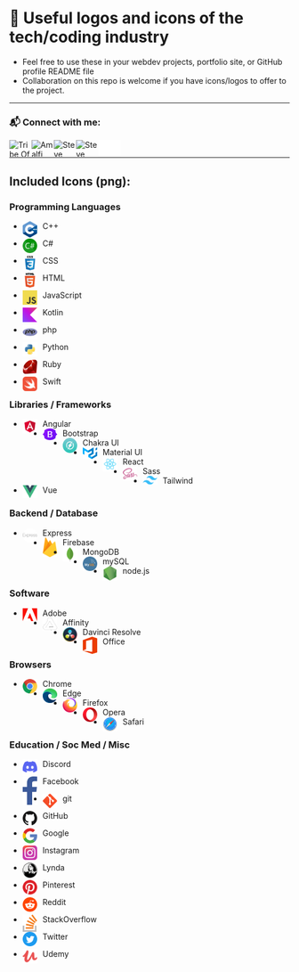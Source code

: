 # 🎁 **Useful logos and icons of the tech/coding industry** <a name="TOP"></a>

- Feel free to use these in your webdev projects, portfolio site, or GitHub profile README file
- Collaboration on this repo is welcome if you have icons/logos to offer to the project.

---

### 📬 Connect with me:

[<img align="left" src="https://raw.githubusercontent.com/rahuldkjain/github-profile-readme-generator/master/src/images/icons/Social/youtube.svg" alt="Tribe Of One | Youtube" height="30" width="40" />][youtube]

[<img align="left" src="https://raw.githubusercontent.com/rahuldkjain/github-profile-readme-generator/master/src/images/icons/Social/facebook.svg" alt="Amalfi Makes It | Facebook" height="30" width="40" />][facebook]

[<img align="left" src="https://raw.githubusercontent.com/rahuldkjain/github-profile-readme-generator/master/src/images/icons/Social/twitter.svg" alt="Steve Amalfitano | Twitter" height="30" width="40" />][twitter]

[<img align="left" src="https://raw.githubusercontent.com/rahuldkjain/github-profile-readme-generator/master/src/images/icons/Social/linked-in-alt.svg" alt="Steve Amalfitano | LinkedIn" height="30" width="40" />][linkedin]

[<img align="left" src="https://github.com/PrinceCorwin/Amalfitano-portfolio/blob/main/images/ami-icon.png?raw=true" alt="Amalfi Makes It website" height="30" width="40" />][ami]
<br />

[twitter]: https://twitter.com/stevecorwin9
[linkedin]: https://www.linkedin.com/company/amalfi-makes-it/
[youtube]: https://www.youtube.com/c/TribeOfOne
[facebook]: https://www.facebook.com/AmalfiMakesIt/
[ami]: https://www.amalfimakesit.com/

---

## Included Icons (png):

### Programming Languages

- [<img align="left" style="margin-right:10px" target="_blank" alt="C plus plus" width="26px" src="https://github.com/PrinceCorwin/Useful-tech-icons/blob/main/images/Cplusplus.png?raw=true" />](https://github.com/PrinceCorwin/Useful-tech-icons/blob/main/images/Cplusplus.png 'CSS')C++

- [<img align="left" style="margin-right:10px" target="_blank" alt="C sharp" width="26px" src="https://github.com/PrinceCorwin/Useful-tech-icons/blob/main/images/Csharp.png?raw=true" />](https://github.com/PrinceCorwin/Useful-tech-icons/blob/main/images/Csharp.png 'CSS')C#
- [<img align="left" style="margin-right:10px" target="_blank" alt="CSS" width="26px" src="https://github.com/PrinceCorwin/Useful-tech-icons/blob/main/images/css.png?raw=true" />](https://github.com/PrinceCorwin/Useful-tech-icons/blob/main/images/css.png 'CSS')CSS
- [<img align="left" style="margin-right:10px" target="_blank" alt="HTML" width="26px" src="https://github.com/PrinceCorwin/Useful-tech-icons/blob/main/images/HTML.png?raw=true" />](https://github.com/PrinceCorwin/Useful-tech-icons/blob/main/images/HTML.png 'HTML') HTML
- [<img align="left" style="margin-right:10px" target="_blank" alt="JavaScript" width="26px" src="https://github.com/PrinceCorwin/Useful-tech-icons/blob/main/images/javascript.png?raw=true" />](https://github.com/PrinceCorwin/Useful-tech-icons/blob/main/images/javascript.png 'Javascript')JavaScript
- [<img align="left" style="margin-right:10px" target="_blank" alt="Kotlin" width="26px" src="https://github.com/PrinceCorwin/Useful-tech-icons/blob/main/images/kotlin.png?raw=true" />](https://github.com/PrinceCorwin/Useful-tech-icons/blob/main/images/kotlin.png 'python')Kotlin
- [<img align="left" style="margin-right:10px" target="_blank" alt="PHP" width="26px" src="https://github.com/PrinceCorwin/Useful-tech-icons/blob/main/images/php.png?raw=true" />](https://github.com/PrinceCorwin/Useful-tech-icons/blob/main/images/php.png 'php')php
- [<img align="left" style="margin-right:10px" target="_blank" alt="Python" width="26px" src="https://github.com/PrinceCorwin/Useful-tech-icons/blob/main/images/python.png?raw=true" />](https://github.com/PrinceCorwin/Useful-tech-icons/blob/main/images/python.png 'python')Python
- [<img align="left" style="margin-right:10px" target="_blank" alt="Ruby" width="26px" src="https://github.com/PrinceCorwin/Useful-tech-icons/blob/main/images/ruby.png?raw=true" />](https://github.com/PrinceCorwin/Useful-tech-icons/blob/main/images/ruby.png 'python')Ruby
- [<img align="left" style="margin-right:10px" target="_blank" alt="Swift" width="26px" src="https://github.com/PrinceCorwin/Useful-tech-icons/blob/main/images/swift.png?raw=true" />](https://github.com/PrinceCorwin/Useful-tech-icons/blob/main/images/swift.png 'python')Swift

### Libraries / Frameworks

- [<img align="left" style="margin-right:10px" target="_blank" alt="Angular" width="26px" src="https://github.com/PrinceCorwin/Useful-tech-icons/blob/main/images/angular.png?raw=true"/>](https://github.com/PrinceCorwin/Useful-tech-icons/blob/main/images/angular.png 'Angular')Angular
- [<img align="left" style="border-radius:50%; margin-right:10px" target="_blank" alt="Bootstrap" width="26px" src="https://github.com/PrinceCorwin/Useful-tech-icons/blob/main/images/bootstrap-logo.png?raw=true" />](https://github.com/PrinceCorwin/Useful-tech-icons/blob/main/images/bootstrap-logo.png 'Bootstrap')Bootstrap
- [<img align="left" style="margin-right:10px; border-radius:50%" target="_blank" alt="Chakra UI" width="26px" src="https://github.com/PrinceCorwin/Useful-tech-icons/blob/main/images/Chakra.png?raw=true" />](https://github.com/PrinceCorwin/Useful-tech-icons/blob/main/images/Chakra.png 'Chakra UI')Chakra UI
- [<img align="left" style="margin-right:10px" target="_blank" alt="Material UI" width="26px" src="https://github.com/PrinceCorwin/Useful-tech-icons/blob/main/images/material.png?raw=true" />](https://github.com/PrinceCorwin/Useful-tech-icons/blob/main/images/material.png 'Material UI')Material UI
- [<img align="left" style="margin-right:10px" target="_blank" alt="React" width="26px" src="https://github.com/PrinceCorwin/Useful-tech-icons/blob/main/images/react.png?raw=true"/>](https://github.com/PrinceCorwin/Useful-tech-icons/blob/main/images/react.png 'React')React
- [<img align="left" style="margin-right:10px" target="_blank" alt="Sass" width="26px" src="https://github.com/PrinceCorwin/Useful-tech-icons/blob/main/images/sass.png?raw=true" />](https://github.com/PrinceCorwin/Useful-tech-icons/blob/main/images/sass.png 'Sass')Sass
- [<img align="left" style="margin-right:10px" target="_blank" alt="Tailwind" width="26px" src="https://github.com/PrinceCorwin/Useful-tech-icons/blob/main/images/tailwind.png?raw=true" />](https://github.com/PrinceCorwin/Useful-tech-icons/blob/main/images/tailwind.png 'Tailwind')Tailwind
- [<img align="left" style="margin-right:10px" target="_blank" alt="Vue" width="26px" src="https://github.com/PrinceCorwin/Useful-tech-icons/blob/main/images/Vue.png?raw=true"/>](https://github.com/PrinceCorwin/Useful-tech-icons/blob/main/images/Vue.png 'Vue')Vue

### Backend / Database

- [<img align="left" style="margin-right:10px; border-radius:50%"  target="_blank" alt="Express" width="26px" src="https://github.com/PrinceCorwin/Useful-tech-icons/blob/main/images/express.png?raw=true" />](https://github.com/PrinceCorwin/Useful-tech-icons/blob/main/images/express.png 'Express')Express
- [<img align="left" style="margin-right:10px" target="_blank" alt="Firebase" width="26px" src="https://github.com/PrinceCorwin/Useful-tech-icons/blob/main/images/firebase-logo.png?raw=true" />](https://github.com/PrinceCorwin/Useful-tech-icons/blob/main/images/firebase-logo.png 'Firebase')Firebase
- [<img align="left" style="margin-right:10px" target="_blank" alt="MongoDB" width="26px" src="https://github.com/PrinceCorwin/Useful-tech-icons/blob/main/images/mongodb-leaf.png?raw=true" />](https://github.com/PrinceCorwin/Useful-tech-icons/blob/main/images/mongodb-leaf.png 'MongoDB')MongoDB
- [<img align="left" style="margin-right:10px" target="_blank" alt="mySQL" width="26px" src="https://github.com/PrinceCorwin/Useful-tech-icons/blob/main/images/mysql-logo.png?raw=true" />](https://github.com/PrinceCorwin/Useful-tech-icons/blob/main/images/mysql-logo.png 'mySQL')mySQL
- [<img align="left" style="margin-right:10px" target="_blank" alt="NodeJS" width="26px" src="https://github.com/PrinceCorwin/Useful-tech-icons/blob/main/images/nodejs.png?raw=true" />](https://github.com/PrinceCorwin/Useful-tech-icons/blob/main/images/nodejs.png 'node.js')node.js

### Software

- [<img align="left" style="margin-right:10px" target="_blank" alt="Adobe" width="26px" src="https://github.com/PrinceCorwin/Useful-tech-icons/blob/main/images/adobe.png?raw=true" />](https://github.com/PrinceCorwin/Useful-tech-icons/blob/main/images/adobe.png 'Adobe')Adobe
- [<img align="left" style="margin-right:10px" target="_blank" alt="Affinity" width="26px" src="https://github.com/PrinceCorwin/Useful-tech-icons/blob/main/images/affinity.png?raw=true" />](https://github.com/PrinceCorwin/Useful-tech-icons/blob/main/images/affinity.png 'Affinity')Affinity
- [<img align="left" style="margin-right:10px" target="_blank" alt="Davinci Resolve" width="26px" src="https://github.com/PrinceCorwin/Useful-tech-icons/blob/main/images/davinci.png?raw=true" />](https://github.com/PrinceCorwin/Useful-tech-icons/blob/main/images/davinci.png 'Davinci Resolve')Davinci Resolve
- [<img align="left" style="margin-right:10px" target="_blank" alt="Microsoft Office" width="26px" src="https://github.com/PrinceCorwin/Useful-tech-icons/blob/main/images/office.png?raw=true" />](https://github.com/PrinceCorwin/Useful-tech-icons/blob/main/images/office.png 'Office')Office

### Browsers

- [<img align="left" style="margin-right:10px" target="_blank" alt="Chrome" width="26px" src="https://github.com/PrinceCorwin/Useful-tech-icons/blob/main/images/chrome.png?raw=true" />](https://github.com/PrinceCorwin/Useful-tech-icons/blob/main/images/chrome.png 'Chrome')Chrome
- [<img align="left" style="margin-right:10px" target="_blank" alt="Edge" width="26px" src="https://github.com/PrinceCorwin/Useful-tech-icons/blob/main/images/edge.png?raw=true" />](https://github.com/PrinceCorwin/Useful-tech-icons/blob/main/images/edge.png 'Edge')Edge
- [<img align="left" style="margin-right:10px" target="_blank" alt="Firefox" width="26px" src="https://github.com/PrinceCorwin/Useful-tech-icons/blob/main/images/firefox.png?raw=true" />](https://github.com/PrinceCorwin/Useful-tech-icons/blob/main/images/firefox.png 'Firefox')Firefox
- [<img align="left" style="margin-right:10px" target="_blank" alt="Opera" width="26px" src="https://github.com/PrinceCorwin/Useful-tech-icons/blob/main/images/opera.png?raw=true" />](https://github.com/PrinceCorwin/Useful-tech-icons/blob/main/images/opera.png 'Opera')Opera
- [<img align="left" style="margin-right:10px" target="_blank" alt="Safari" width="26px" src="https://github.com/PrinceCorwin/Useful-tech-icons/blob/main/images/safari.png?raw=true" />](https://github.com/PrinceCorwin/Useful-tech-icons/blob/main/images/safari.png 'Safari')Safari

### Education / Soc Med / Misc

- [<img align="left" style="margin-right:10px" target="_blank" alt="Discord" width="26px" src="https://github.com/PrinceCorwin/Useful-tech-icons/blob/main/images/Discord.png?raw=true" />](https://github.com/PrinceCorwin/Useful-tech-icons/blob/main/images/Discord.png 'Discord')Discord
- [<img align="left" style="margin-right:10px" target="_blank" alt="Facebook" width="26px" src="https://github.com/PrinceCorwin/Useful-tech-icons/blob/main/images/facebook.png?raw=true" />](https://github.com/PrinceCorwin/Useful-tech-icons/blob/main/images/facebook.png 'Facebook')Facebook
- [<img align="left" style="margin-right:10px" target="_blank" alt="git" width="26px" src="https://github.com/PrinceCorwin/Useful-tech-icons/blob/main/images/git-logo-minimal.png?raw=true" />](https://github.com/PrinceCorwin/Useful-tech-icons/blob/main/images/git-logo-minimal.png 'git')git
- [<img align="left" style="margin-right:10px" target="_blank" alt="git" width="26px" src="https://github.com/PrinceCorwin/Useful-tech-icons/blob/main/images/GitHub.png?raw=true" />](https://github.com/PrinceCorwin/Useful-tech-icons/blob/main/images/GitHub.png 'GitHub')GitHub
- [<img align="left" style="margin-right:10px" target="_blank" alt="Google" width="26px" src="https://github.com/PrinceCorwin/Useful-tech-icons/blob/main/images/google.png?raw=true" />](https://github.com/PrinceCorwin/Useful-tech-icons/blob/main/images/google.png 'Google')Google
- [<img align="left" style="margin-right:10px" target="_blank" alt="Instagram" width="26px" src="https://github.com/PrinceCorwin/Useful-tech-icons/blob/main/images/instagram.png?raw=true" />](https://github.com/PrinceCorwin/Useful-tech-icons/blob/main/images/instagram.png 'Instagram')Instagram
- [<img align="left" style="margin-right:10px" target="_blank" alt="Lynda" width="26px" src="https://github.com/PrinceCorwin/Useful-tech-icons/blob/main/images/lynda.png?raw=true" />](https://github.com/PrinceCorwin/Useful-tech-icons/blob/main/images/lynda.png 'Lynda')Lynda
- [<img align="left" style="margin-right:10px" target="_blank" alt="Pinterest" width="26px" src="https://github.com/PrinceCorwin/Useful-tech-icons/blob/main/images/pinterest.png?raw=true" />](https://github.com/PrinceCorwin/Useful-tech-icons/blob/main/images/pinterest.png 'Pinterest')Pinterest
- [<img align="left" style="margin-right:10px" target="_blank" alt="Reddit" width="26px" src="https://github.com/PrinceCorwin/Useful-tech-icons/blob/main/images/reddit.png?raw=true" />](https://github.com/PrinceCorwin/Useful-tech-icons/blob/main/images/reddit.png 'Reddit')Reddit
- [<img align="left" style="margin-right:10px" target="_blank" alt="git" width="26px" src="https://github.com/PrinceCorwin/Useful-tech-icons/blob/main/images/Stack_Overflow_logo.png?raw=true" />](https://github.com/PrinceCorwin/Useful-tech-icons/blob/main/images/Stack_Overflow_logo.png 'StackOverflow')StackOverflow
- [<img align="left" style="margin-right:10px" target="_blank" alt="Twitter" width="26px" src="https://github.com/PrinceCorwin/Useful-tech-icons/blob/main/images/twitter.png?raw=true" />](https://github.com/PrinceCorwin/Useful-tech-icons/blob/main/images/twitter.png 'Twitter')Twitter
- [<img align="left" style="margin-right:10px" target="_blank" alt="Udemy" width="26px" src="https://github.com/PrinceCorwin/Useful-tech-icons/blob/main/images/udemy.png?raw=true" />](https://github.com/PrinceCorwin/Useful-tech-icons/blob/main/images/udemy.png 'Udemy')Udemy

  <br />
  <br />

